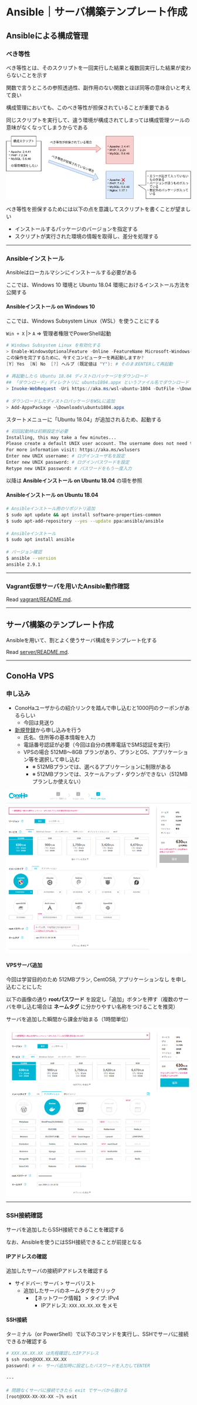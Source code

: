 # Ansible｜サーバ構築テンプレート作成

## Ansibleによる構成管理

### べき等性
べき等性とは、そのスクリプトを一回実行した結果と複数回実行した結果が変わらないことを示す

関数で言うところの参照透過性、副作用のない関数とほぼ同等の意味合いと考えて良い

構成管理においても、このべき等性が担保されていることが重要である

同じスクリプトを実行して、違う環境が構成されてしまっては構成管理ツールの意味がなくなってしまうからである

![idempotency.png](./img/idempotency.png)

べき等性を担保するためには以下の点を意識してスクリプトを書くことが望ましい

- インストールするパッケージのバージョンを指定する
- スクリプトが実行された環境の情報を取得し、差分を処理する

---

### Ansibleインストール
Ansibleはローカルマシンにインストールする必要がある

ここでは、Windows 10 環境と Ubuntu 18.04 環境におけるインストール方法を公開する

#### Ansibleインストール on Windows 10
ここでは、Windows Subsystem Linux（WSL）を使うことにする

`Win + X` |> `A` => 管理者権限でPowerShell起動

```powershell
# Windows Subsystem Linux を有効化する
> Enable-WindowsOptionalFeature -Online -FeatureName Microsoft-Windows-Subsystem-Linux
この操作を完了するために、今すぐコンピューターを再起動しますか?
[Y] Yes  [N] No  [?] ヘルプ (既定値は "Y"): # そのままENTERして再起動

# 再起動したら Ubuntu 18.04 ディストロパッケージをダウンロード
## 「ダウンロード」ディレクトリに ubuntu1804.appx というファイル名でダウンロード
> Invoke-WebRequest -Uri https://aka.ms/wsl-ubuntu-1804 -OutFile ~\Downloads\ubuntu1804.appx -UseBasicParsing

# ダウンロードしたディストロパッケージをWSLに追加
> Add-AppxPackage ~\Downloads\ubuntu1804.appx
```

スタートメニューに「Ubuntu 18.04」が追加されるため、起動する

```bash
# 初回起動時は初期設定が必要
Installing, this may take a few minutes...
Please create a default UNIX user account. The username does not need to match your Windows username.
For more information visit: https://aka.ms/wslusers
Enter new UNIX username: # ログインユーザ名を設定
Enter new UNIX password: # ログインパスワードを設定
Retype new UNIX password: # パスワードをもう一度入力
```

以降は **Ansibleインストール on Ubuntu 18.04** の項を参照

#### Ansibleインストール on Ubuntu 18.04
```bash
# Ansibleインストール用のリポジトリ追加
$ sudo apt update && apt install software-properties-common
$ sudo apt-add-repository --yes --update ppa:ansible/ansible

# Ansibleインストール
$ sudo apt install ansible

# バージョン確認
$ ansible --version
ansible 2.9.1
```

---

### Vagrant仮想サーバを用いたAnsible動作確認
Read [vagrant/README.md](./vagrant/README.md).

***

## サーバ構築のテンプレート作成

Ansibleを用いて、割とよく使うサーバ構成をテンプレート化する

Read [server/README.md](./server/README.md).

***

## ConoHa VPS

### 申し込み
- ConoHaユーザからの紹介リンクを踏んで申し込むと1000円のクーポンがあるらしい
    - 今回は見送り
- [新規登録](https://www.conoha.jp/conoha/signup)から申し込みを行う
    - 氏名、住所等の基本情報を入力
    - 電話番号認証が必要（今回は自分の携帯電話でSMS認証を実行）
    - VPSの場合 512MB〜8GB プランがあり、プランとOS、アプリケーション等を選択して申し込む
        - ※ 512MBプランでは、選べるアプリケーションに制限がある
        - ※ 512MBプランでは、スケールアップ・ダウンができない（512MBプランしか使えない）

![conoha_vps.png](./img/conoha_vps.png)

#### VPSサーバ追加
今回は学習目的のため 512MBプラン, CentOS8, アプリケーションなし を申し込むことにした

以下の画像の通り **rootパスワード** を設定し「追加」ボタンを押す（複数のサーバを申し込む場合は **ネームタグ** に分かりやすい名称をつけることを推奨）

サーバを追加した瞬間から課金が始まる（1時間単位）

![conoha_vps_512_app.png](./img/conoha_vps_512_app.png)

---

### SSH接続確認
サーバを追加したらSSH接続できることを確認する

なお、Ansibleを使うにはSSH接続できることが前提となる

#### IPアドレスの確認
追加したサーバの接続IPアドレスを確認する

- サイドバー: サーバ > サーバリスト
    - 追加したサーバのネームタグをクリック
        - 【ネットワーク情報】 > タイプ: IPv4
            - IPアドレス: `XXX.XX.XX.XX` をメモ

#### SSH接続
ターミナル（or PowerShell）で以下のコマンドを実行し、SSHでサーバに接続できるか確認する

```bash
# XXX.XX.XX.XX は先程確認したIPアドレス
$ ssh root@XXX.XX.XX.XX
password: # <- サーバ追加時に設定したパスワードを入力してENTER

---

# 問題なくサーバに接続できたら exit でサーバから抜ける
[root@XXX-XX-XX-XX ~]% exit
```
